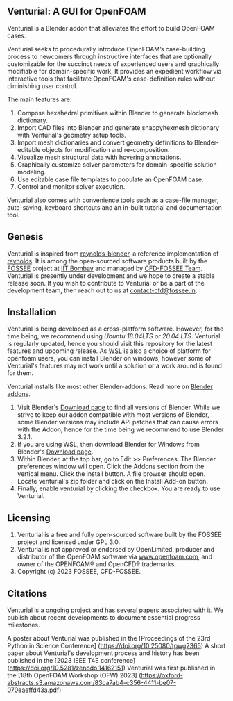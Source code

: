 Venturial: A GUI for OpenFOAM
-----------------------------------------------------

Venturial is a Blender addon that alleviates the effort to build OpenFOAM cases.

Venturial seeks to procedurally introduce OpenFOAM’s case-building process to newcomers through instructive interfaces that are optionally customizable for the succinct needs of experienced users and graphically modifiable for domain-specific work. It provides an expedient workflow via interactive tools that facilitate OpenFOAM's case-definition rules without diminishing user control.  

The main features are:

1. Compose hexahedral primitives within Blender to generate blockmesh dictionary. 
2. Import CAD files into Blender and generate snappyhexmesh dictionary with Venturial's geometry setup tools.
3. Import mesh dictionaries and convert geometry definitions to Blender-editable objects for modification and re-composition.
4. Visualize mesh structural data with hovering annotations. 
5. Graphically customize solver parameters for domain-specific solution modeling.    
6. Use editable case file templates to populate an OpenFOAM case.  
7. Control and monitor solver execution.

Venturial also comes with convenience tools such as a case-file manager, auto-saving, keyboard shortcuts and an in-built tutorial and documentation tool. 

Genesis
-----------------------------------------------------

Venturial is inspired from [reynolds-blender](https://github.com/dmsurti/reynolds-blender), a reference implementation of [reynolds](https://github.com/dmsurti/reynolds). It is among the open-sourced software products built by the [FOSSEE](https://fossee.in/) project at [IIT Bombay](https://www.iitb.ac.in/) and managed by [CFD-FOSSEE Team](https://cfd.fossee.in/home). Venturial is presently under development and we hope to create a stable release soon. If you wish to contribute to Venturial or be a part of the development team, then reach out to us at contact-cfd@fossee.in. 

Installation
-----------------------------------------------------

Venturial is being developed as a cross-platform software. However, for the time being, we recommend using <em>Ubuntu 18.04LTS or 20.04 LTS</em>. Venturial is regularly updated, hence you should visit this repository for the latest features and upcoming release. As [WSL](https://ubuntu.com/wsl) is also a choice of platform for openfoam users, you can install Blender on windows, however some of Venturial's features may not work until a solution or a work around is found for them. 

Venturial installs like most other Blender-addons. Read more on [Blender addons](https://docs.blender.org/manual/en/latest/editors/preferences/addons.html).

1. Visit Blender's [Download page](https://www.blender.org/download/) to find all versions of Blender. While we strive to keep our addon compatible with most versions of Blender, some Blender versions may include API patches that can cause errors with the Addon, hence for the time being we recommend to use Blender 3.2.1.
2. If you are using WSL, then download Blender for Windows from Blender's [Download page](https://www.blender.org/download/).
3. Within Blender, at the top bar, go to Edit >> Preferences. The Blender preferences window will open. Click the Addons section from the vertical menu. Click the install button. A file browser should open. Locate venturial's zip folder and click on the Install Add-on button.
4. Finally, enable venturial by clicking the checkbox. You are ready to use Venturial. 

Licensing
-----------------------------------------------------
1. Venturial is a free and fully open-sourced software built by the FOSSEE project and licensed under GPL 3.0.
2. Venturial is not approved or endorsed by OpenLimited, producer and distributor of the OpenFOAM software via www.openfoam.com, and owner of the OPENFOAM® and OpenCFD® trademarks.
3. Copyright (c) 2023 FOSSEE, CFD-FOSSEE.

Citations
-----------------------------------------------------
Venturial is a ongoing project and has several papers associated with it. We publish about recent developments to document essential progress milestones. 

A poster about Venturial was published in the [Proceedings of the 23rd Python in Science Conference] (https://doi.org/10.25080/tpwg2365)
A short paper about Venturial's development process and history has been published in the [2023 IEEE T4E conference] (https://doi.org/10.5281/zenodo.14162151)
Venturial was first published in the [18th OpenFOAM Workshop (OFW) 2023] (https://oxford-abstracts.s3.amazonaws.com/83ca7ab4-c356-4411-be07-070eaeffd43a.pdf)
